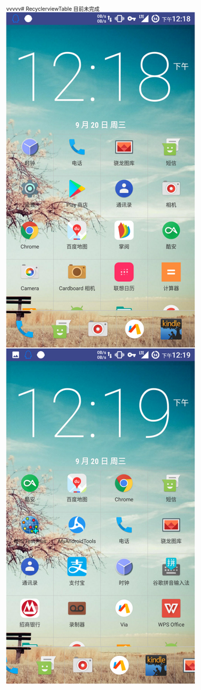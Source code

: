 vvvvv# RecyclerviewTable
目前未完成
![image](https://github.com/ZTFtrue/RecyclerviewTable/blob/master/img/1.png)
![image](https://github.com/ZTFtrue/RecyclerviewTable/blob/master/img/2.png)
